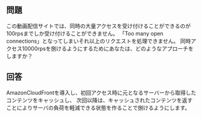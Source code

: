 ## 問題
この動画配信サイトでは、同時の大量アクセスを受け付けることができるのが100rpsまでしか受け付けることができません。
「Too many open connections」となってしまいそれ以上のリクエストを処理できません。
同時アクセス10000rpsを捌けるようにするためにあなたは、どのようなアプローチをしますか？

## 回答
AmazonCloudFrontを導入し、初回アクセス時に元となるサーバーから取得したコンテンツをキャッシュし、
次回以降は、キャッシュされたコンテンツを返すことによりサーバの負荷を軽減できる状態を作ることで捌けるようにします。